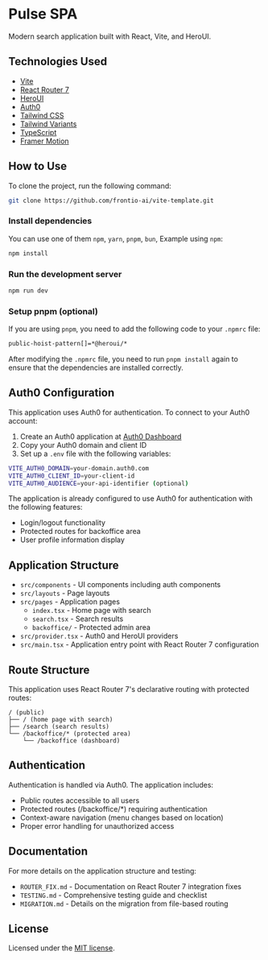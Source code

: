 # Pulse SPA

Modern search application built with React, Vite, and HeroUI.

## Technologies Used

- [Vite](https://vitejs.dev/guide/)
- [React Router 7](https://reactrouter.com/)
- [HeroUI](https://heroui.com)
- [Auth0](https://auth0.com/)
- [Tailwind CSS](https://tailwindcss.com)
- [Tailwind Variants](https://tailwind-variants.org)
- [TypeScript](https://www.typescriptlang.org)
- [Framer Motion](https://www.framer.com/motion)

## How to Use

To clone the project, run the following command:

```bash
git clone https://github.com/frontio-ai/vite-template.git
```

### Install dependencies

You can use one of them `npm`, `yarn`, `pnpm`, `bun`, Example using `npm`:

```bash
npm install
```

### Run the development server

```bash
npm run dev
```

### Setup pnpm (optional)

If you are using `pnpm`, you need to add the following code to your `.npmrc` file:

```bash
public-hoist-pattern[]=*@heroui/*
```

After modifying the `.npmrc` file, you need to run `pnpm install` again to ensure that the dependencies are installed correctly.

## Auth0 Configuration

This application uses Auth0 for authentication. To connect to your Auth0 account:

1. Create an Auth0 application at [Auth0 Dashboard](https://manage.auth0.com/)
2. Copy your Auth0 domain and client ID
3. Set up a `.env` file with the following variables:

```bash
VITE_AUTH0_DOMAIN=your-domain.auth0.com
VITE_AUTH0_CLIENT_ID=your-client-id
VITE_AUTH0_AUDIENCE=your-api-identifier (optional)
```

The application is already configured to use Auth0 for authentication with the following features:
- Login/logout functionality
- Protected routes for backoffice area
- User profile information display

## Application Structure

- `src/components` - UI components including auth components
- `src/layouts` - Page layouts
- `src/pages` - Application pages
  - `index.tsx` - Home page with search
  - `search.tsx` - Search results
  - `backoffice/` - Protected admin area
- `src/provider.tsx` - Auth0 and HeroUI providers
- `src/main.tsx` - Application entry point with React Router 7 configuration

## Route Structure

This application uses React Router 7's declarative routing with protected routes:

```
/ (public)
├── / (home page with search)
├── /search (search results)
└── /backoffice/* (protected area)
    └── /backoffice (dashboard)
```

## Authentication

Authentication is handled via Auth0. The application includes:

- Public routes accessible to all users
- Protected routes (/backoffice/*) requiring authentication
- Context-aware navigation (menu changes based on location)
- Proper error handling for unauthorized access

## Documentation

For more details on the application structure and testing:

- `ROUTER_FIX.md` - Documentation on React Router 7 integration fixes
- `TESTING.md` - Comprehensive testing guide and checklist
- `MIGRATION.md` - Details on the migration from file-based routing

## License

Licensed under the [MIT license](https://github.com/frontio-ai/vite-template/blob/main/LICENSE).

